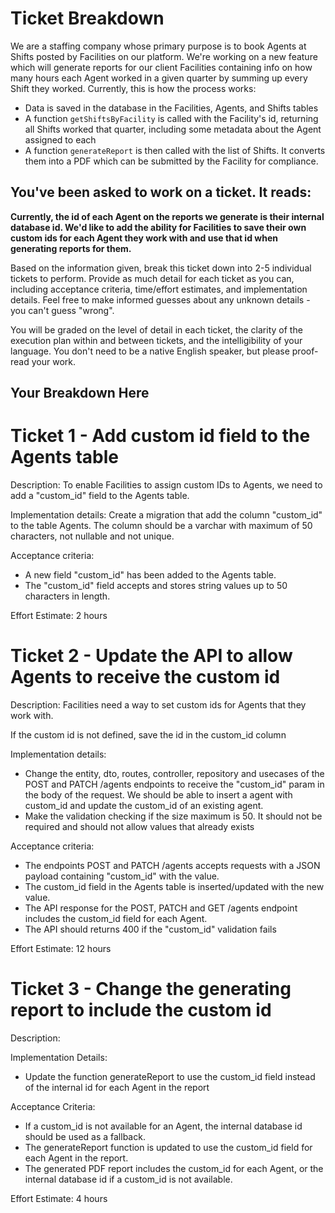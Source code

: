# Ticket Breakdown
We are a staffing company whose primary purpose is to book Agents at Shifts posted by Facilities on our platform. We're working on a new feature which will generate reports for our client Facilities containing info on how many hours each Agent worked in a given quarter by summing up every Shift they worked. Currently, this is how the process works:

- Data is saved in the database in the Facilities, Agents, and Shifts tables
- A function `getShiftsByFacility` is called with the Facility's id, returning all Shifts worked that quarter, including some metadata about the Agent assigned to each
- A function `generateReport` is then called with the list of Shifts. It converts them into a PDF which can be submitted by the Facility for compliance.

## You've been asked to work on a ticket. It reads:

**Currently, the id of each Agent on the reports we generate is their internal database id. We'd like to add the ability for Facilities to save their own custom ids for each Agent they work with and use that id when generating reports for them.**


Based on the information given, break this ticket down into 2-5 individual tickets to perform. Provide as much detail for each ticket as you can, including acceptance criteria, time/effort estimates, and implementation details. Feel free to make informed guesses about any unknown details - you can't guess "wrong".


You will be graded on the level of detail in each ticket, the clarity of the execution plan within and between tickets, and the intelligibility of your language. You don't need to be a native English speaker, but please proof-read your work.

## Your Breakdown Here

# Ticket 1 - Add custom id field to the Agents table

Description: To enable Facilities to assign custom IDs to Agents, we need to add a "custom_id" field to the Agents table.

Implementation details: Create a migration that add the column "custom_id" to the table Agents. The column should be a varchar with maximum of 50 characters, not nullable and not unique. 

Acceptance criteria:

- A new field "custom_id" has been added to the Agents table.
- The "custom_id" field accepts and stores string values up to 50 characters in length.

Effort Estimate: 2 hours

# Ticket 2 - Update the API to allow Agents to receive the custom id

Description: Facilities need a way to set custom ids for Agents that they work with. 

If the custom id is not defined, save the id in the custom_id column

Implementation details:

- Change the entity, dto, routes, controller, repository and usecases of the POST and PATCH /agents endpoints to receive the "custom_id" param in the body of the request. We should be able to insert a agent with custom_id and update the custom_id of an existing agent.
- Make the validation checking if the size maximum is 50. It should not be required and should not allow values that already exists

Acceptance criteria: 

- The endpoints POST and PATCH /agents accepts requests with a JSON payload containing "custom_id" with the value.
- The custom_id field in the Agents table is inserted/updated with the new value.
- The API response for the POST, PATCH and GET /agents endpoint includes the custom_id field for each Agent.
- The API should returns 400 if the "custom_id" validation fails

Effort Estimate: 12 hours

# Ticket 3 - Change the generating report to include the custom id

Description: 

Implementation Details:

- Update the function generateReport to use the custom_id field instead of the internal id for each Agent in the report

Acceptance Criteria:

- If a custom_id is not available for an Agent, the internal database id should be used as a fallback.
- The generateReport function is updated to use the custom_id field for each Agent in the report.
- The generated PDF report includes the custom_id for each Agent, or the internal database id if a custom_id is not available.

Effort Estimate: 4 hours